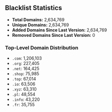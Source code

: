 ## Blacklist Statistics

- **Total Domains:** 2,634,769
- **Unique Domains:** 2,634,769
- **Added Domains Since Last Version:** 2,634,769
- **Removed Domains Since Last Version:** 0

### Top-Level Domain Distribution

-  `.com`: 1,206,103
-  `.org`: 227,405
-  `.net`: 164,425
-  `.shop`: 75,985
-  `.top`: 67,014
-  `.io`: 63,506
-  `.xyz`: 63,310
-  `.pl`: 48,554
-  `.info`: 43,220
-  `.fr`: 35,755
